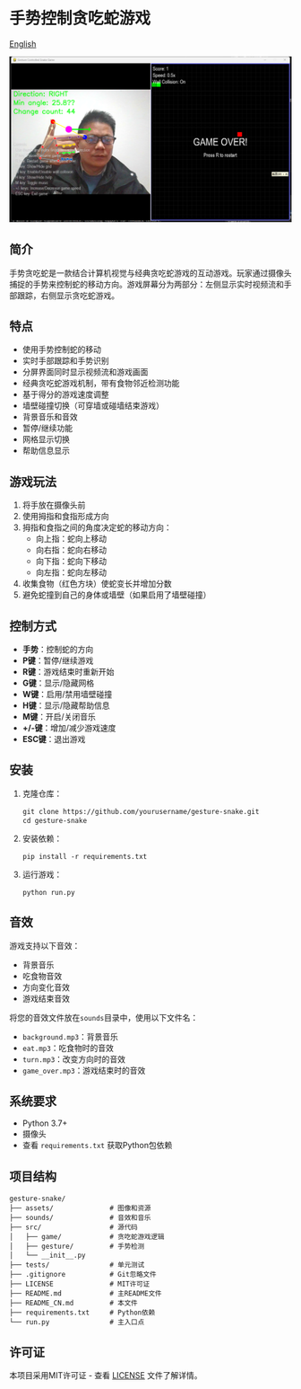 # 手势控制贪吃蛇游戏

[English](README.md)

![游戏演示](https://github.com/wangqiqi/interesting_assets/raw/main/images/gensture-snake2.png)

## 简介

手势贪吃蛇是一款结合计算机视觉与经典贪吃蛇游戏的互动游戏。玩家通过摄像头捕捉的手势来控制蛇的移动方向。游戏屏幕分为两部分：左侧显示实时视频流和手部跟踪，右侧显示贪吃蛇游戏。

## 特点

- 使用手势控制蛇的移动
- 实时手部跟踪和手势识别
- 分屏界面同时显示视频流和游戏画面
- 经典贪吃蛇游戏机制，带有食物邻近检测功能
- 基于得分的游戏速度调整
- 墙壁碰撞切换（可穿墙或碰墙结束游戏）
- 背景音乐和音效
- 暂停/继续功能
- 网格显示切换
- 帮助信息显示

## 游戏玩法

1. 将手放在摄像头前
2. 使用拇指和食指形成方向
3. 拇指和食指之间的角度决定蛇的移动方向：
   - 向上指：蛇向上移动
   - 向右指：蛇向右移动
   - 向下指：蛇向下移动
   - 向左指：蛇向左移动
4. 收集食物（红色方块）使蛇变长并增加分数
5. 避免蛇撞到自己的身体或墙壁（如果启用了墙壁碰撞）

## 控制方式

- **手势**：控制蛇的方向
- **P键**：暂停/继续游戏
- **R键**：游戏结束时重新开始
- **G键**：显示/隐藏网格
- **W键**：启用/禁用墙壁碰撞
- **H键**：显示/隐藏帮助信息
- **M键**：开启/关闭音乐
- **+/-键**：增加/减少游戏速度
- **ESC键**：退出游戏

## 安装

1. 克隆仓库：
   ```
   git clone https://github.com/yourusername/gesture-snake.git
   cd gesture-snake
   ```

2. 安装依赖：
   ```
   pip install -r requirements.txt
   ```

3. 运行游戏：
   ```
   python run.py
   ```

## 音效

游戏支持以下音效：
- 背景音乐
- 吃食物音效
- 方向变化音效
- 游戏结束音效

将您的音效文件放在`sounds`目录中，使用以下文件名：
- `background.mp3`：背景音乐
- `eat.mp3`：吃食物时的音效
- `turn.mp3`：改变方向时的音效
- `game_over.mp3`：游戏结束时的音效

## 系统要求

- Python 3.7+
- 摄像头
- 查看 `requirements.txt` 获取Python包依赖

## 项目结构

```
gesture-snake/
├── assets/              # 图像和资源
├── sounds/              # 音效和音乐
├── src/                 # 源代码
│   ├── game/            # 贪吃蛇游戏逻辑
│   ├── gesture/         # 手势检测
│   └── __init__.py
├── tests/               # 单元测试
├── .gitignore           # Git忽略文件
├── LICENSE              # MIT许可证
├── README.md            # 主README文件
├── README_CN.md         # 本文件
├── requirements.txt     # Python依赖
└── run.py               # 主入口点
```

## 许可证

本项目采用MIT许可证 - 查看 [LICENSE](LICENSE) 文件了解详情。 